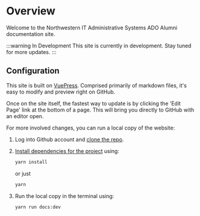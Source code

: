 # Overview

Welcome to the Northwestern IT Administrative Systems ADO Alumni documentation site.

:::warning In Development
This site is currently in development. Stay tuned for more updates.
:::


## Configuration
This site is built on [VuePress](https://vuepress.vuejs.org/guide/). Comprised primarily of markdown files, it's easy to modify and preview right on GitHub. 

Once on the site itself, the fastest way to update is by clicking the 'Edit Page' link at the bottom of a page. This will bring you directly to GitHub with an editor open.

For more involved changes, you can run a local copy of the website:

1. Log into Github account and [clone the repo](https://docs.github.com/en/free-pro-team@latest/github/creating-cloning-and-archiving-repositories/cloning-a-repository).

2. [Install dependencies for the project](https://classic.yarnpkg.com/en/docs/installing-dependencies/) using:

    ```sh
    yarn install
    ```
    or just

    ```sh
    yarn
    ```

3. Run the local copy in the terminal using:

    ```sh
    yarn run docs:dev
    ```